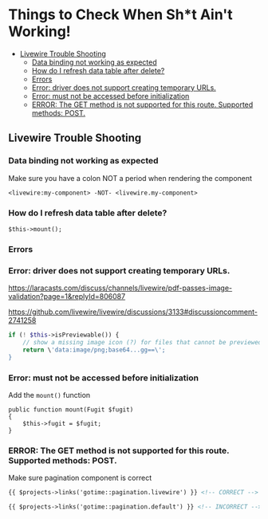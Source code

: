 # Things to Check When Sh*t Ain't Working!

<!-- MarkdownTOC -->

- [Livewire Trouble Shooting](#livewire-trouble-shooting)
	- [Data binding not working as expected](#data-binding-not-working-as-expected)
	- [How do I refresh data table after delete?](#how-do-i-refresh-data-table-after-delete)
	- [Errors](#errors)
	- [Error: driver does not support creating temporary URLs.](#error-driver-does-not-support-creating-temporary-urls)
	- [Error: must not be accessed before initialization](#error-must-not-be-accessed-before-initialization)
	- [ERROR: The GET method is not supported for this route. Supported methods: POST.](#error-the-get-method-is-not-supported-for-this-route-supported-methods-post)

<!-- /MarkdownTOC -->





<a id="livewire-trouble-shooting"></a>
## Livewire Trouble Shooting




<a id="data-binding-not-working-as-expected"></a>
### Data binding not working as expected

Make sure you have a colon NOT a period when rendering the component

    <livewire:my-component> -NOT- <livewire.my-component>



<a id="how-do-i-refresh-data-table-after-delete"></a>
### How do I refresh data table after delete?

    $this->mount();


<a id="errors"></a>
### Errors

<a id="error-driver-does-not-support-creating-temporary-urls"></a>
### Error: driver does not support creating temporary URLs.

https://laracasts.com/discuss/channels/livewire/pdf-passes-image-validation?page=1&replyId=806087

https://github.com/livewire/livewire/discussions/3133#discussioncomment-2741258


```php
if (! $this->isPreviewable()) {
    // show a missing image icon (?) for files that cannot be previewed
    return \'data:image/png;base64...gg==\';
}
```

<a id="error-must-not-be-accessed-before-initialization"></a>
### Error: must not be accessed before initialization

Add the `mount()` function

    public function mount(Fugit $fugit)
    {
        $this->fugit = $fugit;
    }


<a id="error-the-get-method-is-not-supported-for-this-route-supported-methods-post"></a>
### ERROR: The GET method is not supported for this route. Supported methods: POST.

Make sure pagination component is correct


```html
{{ $projects->links('gotime::pagination.livewire') }} <!-- CORRECT -->

{{ $projects->links('gotime::pagination.default') }} <!-- INCORRECT -->
```
